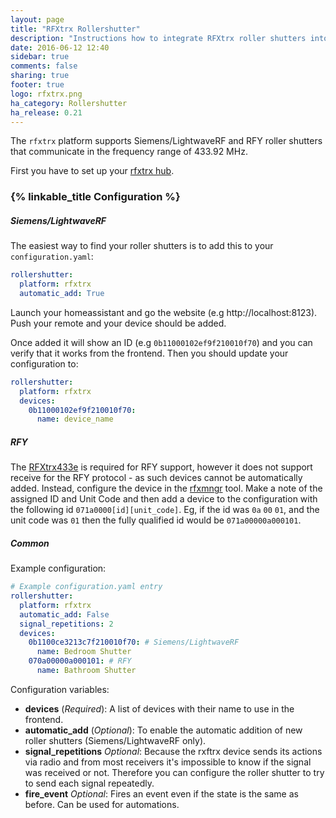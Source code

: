 ```yaml
---
layout: page
title: "RFXtrx Rollershutter"
description: "Instructions how to integrate RFXtrx roller shutters into Home Assistant."
date: 2016-06-12 12:40
sidebar: true
comments: false
sharing: true
footer: true
logo: rfxtrx.png
ha_category: Rollershutter
ha_release: 0.21
---
```


The `rfxtrx` platform supports Siemens/LightwaveRF and RFY roller shutters that communicate in the frequency range of 433.92 MHz.

First you have to set up your [rfxtrx hub](/components/rfxtrx/).

### {% linkable_title Configuration %}
##### Siemens/LightwaveRF
The easiest way to find your roller shutters is to add this to your `configuration.yaml`:

```yaml
rollershutter:
  platform: rfxtrx
  automatic_add: True
```

Launch your homeassistant and go the website (e.g http://localhost:8123).
Push your remote and your device should be added.

Once added it will show an ID (e.g `0b11000102ef9f210010f70`) and you can verify that it works from the frontend.
Then you should update your configuration to:

```yaml
rollershutter:
  platform: rfxtrx
  devices:
    0b11000102ef9f210010f70:
      name: device_name
```

##### RFY
The [RFXtrx433e](http://www.rfxcom.com/RFXtrx433E-USB-43392MHz-Transceiver/en) is required for RFY support, however it does not support receive for the RFY protocol - as such devices cannot be automatically added. Instead, configure the device in the [rfxmngr](http://www.rfxcom.com/downloads.htm) tool. Make a note of the assigned ID and Unit Code and then add a device to the configuration with the following id `071a0000[id][unit_code]`. Eg, if the id was `0a` `00` `01`, and the unit code was `01` then the fully qualified id would be `071a00000a000101`.

##### Common
Example configuration:

```yaml
# Example configuration.yaml entry
rollershutter:
  platform: rfxtrx
  automatic_add: False
  signal_repetitions: 2
  devices:
    0b1100ce3213c7f210010f70: # Siemens/LightwaveRF
      name: Bedroom Shutter
    070a00000a000101: # RFY
      name: Bathroom Shutter
```

Configuration variables:

- **devices** (*Required*): A list of devices with their name to use in the frontend.
- **automatic_add** (*Optional*): To enable the automatic addition of new roller shutters (Siemens/LightwaveRF only).
- **signal_repetitions** *Optional*: Because the rxftrx device sends its actions via radio and from most receivers it's impossible to know if the signal was received or not. Therefore you can configure the roller shutter to try to send each signal repeatedly.
- **fire_event** *Optional*: Fires an event even if the state is the same as before. Can be used for automations.
